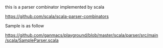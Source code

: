 this is a parser combinator implemented by scala

https://github.com/scala/scala-parser-combinators


Sample is as follow

https://github.com/ganmacs/playground/blob/master/scala/parser/src/main/scala/SampleParser.scala
